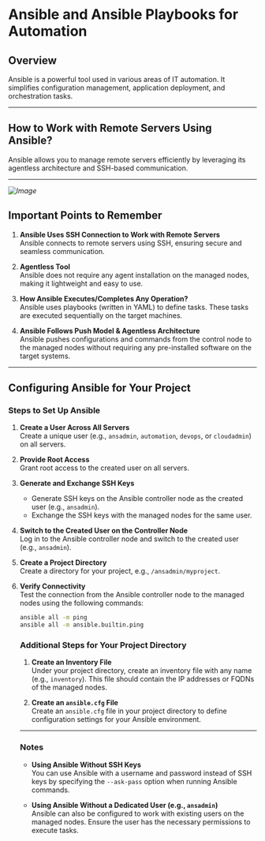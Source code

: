 # Ansible and Ansible Playbooks for Automation

## Overview
Ansible is a powerful tool used in various areas of IT automation. It simplifies configuration management, application deployment, and orchestration tasks.

---

## How to Work with Remote Servers Using Ansible?
Ansible allows you to manage remote servers efficiently by leveraging its agentless architecture and SSH-based communication.

---
*![Image](https://github.com/user-attachments/assets/bab5c08f-5253-4a03-b25f-2acbf7a67da1)*

## Important Points to Remember

1. **Ansible Uses SSH Connection to Work with Remote Servers**  
    Ansible connects to remote servers using SSH, ensuring secure and seamless communication.

2. **Agentless Tool**  
    Ansible does not require any agent installation on the managed nodes, making it lightweight and easy to use.

3. **How Ansible Executes/Completes Any Operation?**  
    Ansible uses playbooks (written in YAML) to define tasks. These tasks are executed sequentially on the target machines.

4. **Ansible Follows Push Model & Agentless Architecture**  
    Ansible pushes configurations and commands from the control node to the managed nodes without requiring any pre-installed software on the target systems.

---
## Configuring Ansible for Your Project

### Steps to Set Up Ansible

1. **Create a User Across All Servers**  
    Create a unique user (e.g., `ansadmin`, `automation`, `devops`, or `cloudadmin`) on all servers.

2. **Provide Root Access**  
    Grant root access to the created user on all servers.

3. **Generate and Exchange SSH Keys**  
    - Generate SSH keys on the Ansible controller node as the created user (e.g., `ansadmin`).  
    - Exchange the SSH keys with the managed nodes for the same user.

4. **Switch to the Created User on the Controller Node**  
    Log in to the Ansible controller node and switch to the created user (e.g., `ansadmin`).

5. **Create a Project Directory**  
    Create a directory for your project, e.g., `/ansadmin/myproject`.

6. **Verify Connectivity**  
    Test the connection from the Ansible controller node to the managed nodes using the following commands:  
    ```bash
    ansible all -m ping
    ansible all -m ansible.builtin.ping
    ```

    ### Additional Steps for Your Project Directory

    1. **Create an Inventory File**  
        Under your project directory, create an inventory file with any name (e.g., `inventory`). This file should contain the IP addresses or FQDNs of the managed nodes.

    2. **Create an `ansible.cfg` File**  
        Create an `ansible.cfg` file in your project directory to define configuration settings for your Ansible environment.

    ---

    ### Notes

    - **Using Ansible Without SSH Keys**  
      You can use Ansible with a username and password instead of SSH keys by specifying the `--ask-pass` option when running Ansible commands.

    - **Using Ansible Without a Dedicated User (e.g., `ansadmin`)**  
      Ansible can also be configured to work with existing users on the managed nodes. Ensure the user has the necessary permissions to execute tasks.